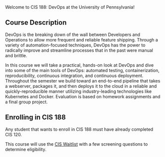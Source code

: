 Welcome to CIS 188: DevOps at the University of Pennsylvania!

## Course Description

DevOps is the breaking down of the wall between Developers and Operations to allow more frequent and reliable feature shipping. Through a variety of automation-focused techniques, DevOps has the power to radically improve and streamline processes that in the past were manual and brittle.

In this course we will take a practical, hands-on look at DevOps and dive into some of the main tools of DevOps: automated testing, containerization, reproducibility, continuous integration, and continuous deployment. Throughout the semester we build toward an end-to-end pipeline that takes a webserver, packages it, and then deploys it to the cloud in a reliable and quickly-reproducible manner utilizing industry-leading technologies like Kubernetes and Docker. Evaluation is based on homework assignments and a final group project.

## Enrolling in CIS 188

Any student that wants to enroll in CIS 188 must have already completed CIS 120.

This course will use the [CIS Waitlist](https://forms.cis.upenn.edu/waitlist/) with a few screening questions to determine eligibility.
